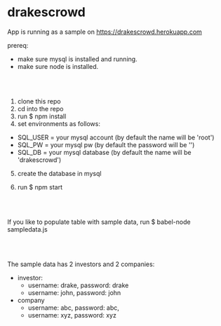 # drakescrowd

App is running as a sample on https://drakescrowd.herokuapp.com

prereq: 
  - make sure mysql is installed and running.
  - make sure node is installed.

<br><br>

1. clone this repo
2. cd into the repo
3. run $ npm install
4. set environments as follows:
  - SQL_USER = your mysql account (by default the name will be 'root')
  - SQL_PW = your mysql pw (by default the password will be '')
  - SQL_DB = your mysql database (by default the name will be 'drakescrowd')
5. create the database in mysql

6. run $ npm start

<br><br>

If you like to populate table with sample data, run $ babel-node sampledata.js

<br><br>

The sample data has 2 investors and 2 companies:
  - investor:
    - username: drake, password: drake
    - username: john, password: john
  - company
    - username: abc, password: abc,
    - username: xyz, password: xyz
